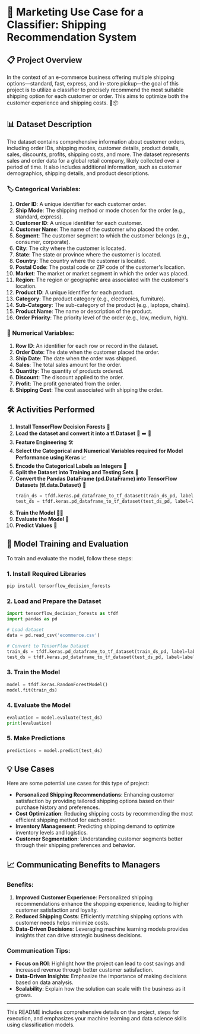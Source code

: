 # 🚀 Marketing Use Case for a Classifier: Shipping Recommendation System

## 📋 Project Overview

In the context of an e-commerce business offering multiple shipping options—standard, fast, express, and in-store pickup—the goal of this project is to utilize a classifier to precisely recommend the most suitable shipping option for each customer or order. This aims to optimize both the customer experience and shipping costs. 🛒📦

## 📊 Dataset Description

The dataset contains comprehensive information about customer orders, including order IDs, shipping modes, customer details, product details, sales, discounts, profits, shipping costs, and more. The dataset represents sales and order data for a global retail company, likely collected over a period of time. It also includes additional information, such as customer demographics, shipping details, and product descriptions.

### 🏷️ Categorical Variables:

1. **Order ID**: A unique identifier for each customer order.
2. **Ship Mode**: The shipping method or mode chosen for the order (e.g., standard, express).
3. **Customer ID**: A unique identifier for each customer.
4. **Customer Name**: The name of the customer who placed the order.
5. **Segment**: The customer segment to which the customer belongs (e.g., consumer, corporate).
6. **City**: The city where the customer is located.
7. **State**: The state or province where the customer is located.
8. **Country**: The country where the customer is located.
9. **Postal Code**: The postal code or ZIP code of the customer's location.
10. **Market**: The market or market segment in which the order was placed.
11. **Region**: The region or geographic area associated with the customer's location.
12. **Product ID**: A unique identifier for each product.
13. **Category**: The product category (e.g., electronics, furniture).
14. **Sub-Category**: The sub-category of the product (e.g., laptops, chairs).
15. **Product Name**: The name or description of the product.
16. **Order Priority**: The priority level of the order (e.g., low, medium, high).

### 🔢 Numerical Variables:

1. **Row ID**: An identifier for each row or record in the dataset.
2. **Order Date**: The date when the customer placed the order.
3. **Ship Date**: The date when the order was shipped.
4. **Sales**: The total sales amount for the order.
5. **Quantity**: The quantity of products ordered.
6. **Discount**: The discount applied to the order.
7. **Profit**: The profit generated from the order.
8. **Shipping Cost**: The cost associated with shipping the order.

## 🛠️ Activities Performed

1. **Install TensorFlow Decision Forests** 🌲
2. **Load the dataset and convert it into a tf.Dataset** 📄 ➡️ 🔄
3. **Feature Engineering** 🛠️
4. **Select the Categorical and Numerical Variables required for Model Performance using Keras** 📈
5. **Encode the Categorical Labels as Integers** 🔢
6. **Split the Dataset into Training and Testing Sets** 🧪
7. **Convert the Pandas DataFrame (pd.DataFrame) into TensorFlow Datasets (tf.data.Dataset)** 🔄
   ```python
   train_ds = tfdf.keras.pd_dataframe_to_tf_dataset(train_ds_pd, label=label)
   test_ds = tfdf.keras.pd_dataframe_to_tf_dataset(test_ds_pd, label=label)
   ```
8. **Train the Model** 🏋️‍♂️
9. **Evaluate the Model** 🧮
10. **Predict Values** 🔮

## 🚀 Model Training and Evaluation

To train and evaluate the model, follow these steps:

### 1. Install Required Libraries
```bash
pip install tensorflow_decision_forests
```

### 2. Load and Prepare the Dataset
```python
import tensorflow_decision_forests as tfdf
import pandas as pd

# Load dataset
data = pd.read_csv('ecommerce.csv')

# Convert to TensorFlow Dataset
train_ds = tfdf.keras.pd_dataframe_to_tf_dataset(train_ds_pd, label=label)
test_ds = tfdf.keras.pd_dataframe_to_tf_dataset(test_ds_pd, label=label)
```

### 3. Train the Model
```python
model = tfdf.keras.RandomForestModel()
model.fit(train_ds)
```

### 4. Evaluate the Model
```python
evaluation = model.evaluate(test_ds)
print(evaluation)
```

### 5. Make Predictions
```python
predictions = model.predict(test_ds)
```

## 💡 Use Cases

Here are some potential use cases for this type of project:

- **Personalized Shipping Recommendations**: Enhancing customer satisfaction by providing tailored shipping options based on their purchase history and preferences.
- **Cost Optimization**: Reducing shipping costs by recommending the most efficient shipping method for each order.
- **Inventory Management**: Predicting shipping demand to optimize inventory levels and logistics.
- **Customer Segmentation**: Understanding customer segments better through their shipping preferences and behavior.

## 📈 Communicating Benefits to Managers

### Benefits:

1. **Improved Customer Experience**: Personalized shipping recommendations enhance the shopping experience, leading to higher customer satisfaction and loyalty.
2. **Reduced Shipping Costs**: Efficiently matching shipping options with customer needs helps minimize costs.
3. **Data-Driven Decisions**: Leveraging machine learning models provides insights that can drive strategic business decisions.

### Communication Tips:

- **Focus on ROI**: Highlight how the project can lead to cost savings and increased revenue through better customer satisfaction.
- **Data-Driven Insights**: Emphasize the importance of making decisions based on data analysis.
- **Scalability**: Explain how the solution can scale with the business as it grows.

---

This README includes comprehensive details on the project, steps for execution, and emphasizes your machine learning and data science skills using classification models.
